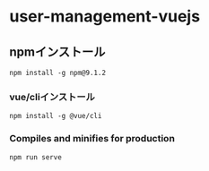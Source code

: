 # user-management-vuejs

## npmインストール
```
npm install -g npm@9.1.2
```

### vue/cliインストール
```
npm install -g @vue/cli
```

### Compiles and minifies for production
```
npm run serve
```
